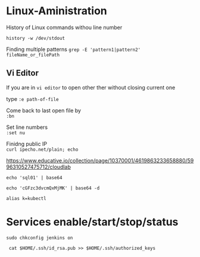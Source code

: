 # Linux-Aministration

History of Linux commands withou line number

`history -w /dev/stdout`   

Finding multiple patterns
`grep -E 'pattern1|pattern2' fileName_or_filePath`   

## Vi Editor
If you are in `vi editor` to open other ther without closing current one    

type `:e path-of-file`

Come back to last open file by   
`:bn`   

Set line numbers    
`:set nu`   
  
Finidng public IP    
`curl ipecho.net/plain; echo`     


https://www.educative.io/collection/page/10370001/4619863233658880/5996310527475712/cloudlab


`echo 'sql01' | base64`   

`echo 'cGFzc3dvcmQxMjMK' | base64 -d`   

`alias k=kubectl`   

# Services enable/start/stop/status
```
sudo chkconfig jenkins on

```

```
 cat $HOME/.ssh/id_rsa.pub >> $HOME/.ssh/authorized_keys
 ```
